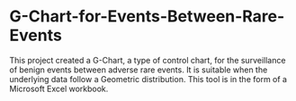 # G-Chart-for-Events-Between-Rare-Events
This project created a G-Chart, a type of control chart, for the surveillance of benign events between adverse rare events. It is suitable when the underlying  data follow a Geometric distribution. This tool is in the form of a Microsoft Excel workbook.
